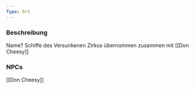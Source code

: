 ```yaml
---
Type: Ort
---
```

### Beschreibung
Name?
Schiffe des Versunkenen Zirkus übernommen zusammen mit [[Don Cheesy]]
### NPCs
 [[Don Cheesy]]
 